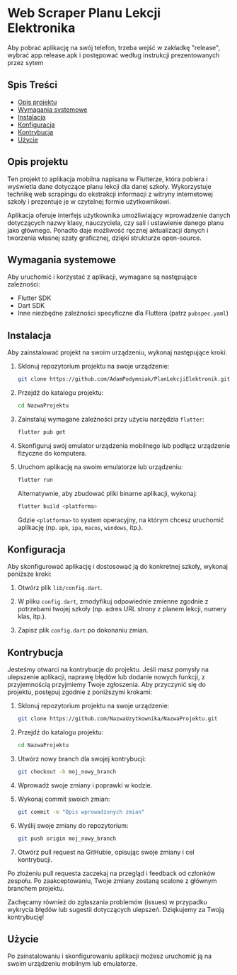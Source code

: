 # Web Scraper Planu Lekcji Elektronika

Aby pobrać aplikację na swój telefon, trzeba wejść w zakładkę "release", wybrać app.release.apk i postępować według instrukcji prezentowanych przez sytem

## Spis Treści

- [Opis projektu](#opis-projektu)
- [Wymagania systemowe](#wymagania-systemowe)
- [Instalacja](#instalacja)
- [Konfiguracja](#konfiguracja)
- [Kontrybucja](#kontrybucja)
- [Użycie](#użycie)

## Opis projektu

Ten projekt to aplikacja mobilna napisana w Flutterze, która pobiera i wyświetla dane dotyczące planu lekcji dla danej szkoły. Wykorzystuje technikę web scrapingu do ekstrakcji informacji z witryny internetowej szkoły i prezentuje je w czytelnej formie użytkownikowi.

Aplikacja oferuje interfejs użytkownika umożliwiający wprowadzenie danych dotyczących nazwy klasy, nauczyciela, czy sali i ustawienie danego planu jako głównego. Ponadto daje możliwość ręcznej aktualizacji danych i tworzenia własnej szaty graficznej, dzięki strukturze open-source.

## Wymagania systemowe

Aby uruchomić i korzystać z aplikacji, wymagane są następujące zależności:

- Flutter SDK
- Dart SDK
- Inne niezbędne zależności specyficzne dla Fluttera (patrz `pubspec.yaml`)

## Instalacja

Aby zainstalować projekt na swoim urządzeniu, wykonaj następujące kroki:

1. Sklonuj repozytorium projektu na swoje urządzenie:

   ```bash
   git clone https://github.com/AdamPodymniak/PlanLekcjiElektronik.git
   ```

2. Przejdź do katalogu projektu:

   ```bash
   cd NazwaProjektu
   ```

3. Zainstaluj wymagane zależności przy użyciu narzędzia `flutter`:

   ```bash
   flutter pub get
   ```

4. Skonfiguruj swój emulator urządzenia mobilnego lub podłącz urządzenie fizyczne do komputera.

5. Uruchom aplikację na swoim emulatorze lub urządzeniu:

   ```bash
   flutter run
   ```

   Alternatywnie, aby zbudować pliki binarne aplikacji, wykonaj:

   ```bash
   flutter build <platforma>
   ```

   Gdzie `<platforma>` to system operacyjny, na którym chcesz uruchomić aplikację (np. `apk`, `ipa`, `macos`, `windows`, itp.).

## Konfiguracja

Aby skonfigurować aplikację i dostosować ją do konkretnej szkoły, wykonaj poniższe kroki:

1. Otwórz plik `lib/config.dart`.

2. W pliku `config.dart`, zmodyfikuj odpowiednie zmienne zgodnie z potrzebami twojej szkoły (np. adres URL strony z planem lekcji, numery klas, itp.).

3. Zapisz plik `config.dart` po dokonaniu zmian.

## Kontrybucja

Jesteśmy otwarci na kontrybucje do projektu. Jeśli masz pomysły na ulepszenie aplikacji, naprawę błędów lub dodanie nowych funkcji, z przyjemnością przyjmiemy Twoje zgłoszenia. Aby przyczynić się do projektu, postępuj zgodnie z poniższymi krokami:

1. Sklonuj repozytorium projektu na swoje urządzenie:

   ```bash
   git clone https://github.com/NazwaUzytkownika/NazwaProjektu.git
   ```

2. Przejdź do katalogu projektu:

   ```bash
   cd NazwaProjektu
   ```

3. Utwórz nowy branch dla swojej kontrybucji:

   ```bash
   git checkout -b moj_nowy_branch
   ```

4. Wprowadź swoje zmiany i poprawki w kodzie.

5. Wykonaj commit swoich zmian:

   ```bash
   git commit -m "Opis wprowadzonych zmian"
   ```

6. Wyślij swoje zmiany do repozytorium:

   ```bash
   git push origin moj_nowy_branch
   ```

7. Otwórz pull request na GitHubie, opisując swoje zmiany i cel kontrybucji.

Po złożeniu pull requesta zaczekaj na przegląd i feedback od członków zespołu. Po zaakceptowaniu, Twoje zmiany zostaną scalone z głównym branchem projektu.

Zachęcamy również do zgłaszania problemów (issues) w przypadku wykrycia błędów lub sugestii dotyczących ulepszeń. Dziękujemy za Twoją kontrybucję!

## Użycie

Po zainstalowaniu i skonfigurowaniu aplikacji możesz uruchomić ją na swoim urządzeniu mobilnym lub emulatorze.

